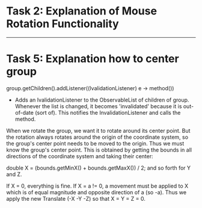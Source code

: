 # Task 2: Explanation of Mouse Rotation Functionality

---

# Task 5: Explanation how to center group

group.getChildren().addListener((IvalidationListener) e -> method())

- Adds an IvalidationListener to the ObservableList of children of group. Whenever the list is changed, it becomes 'invalidated' because it is out-of-date (sort of). This notifies the InvalidationListener and calls the method.

When we rotate the group, we want it to rotate around its center point. But the rotation always rotates around the origin of the coordinate system, so the group's center point needs to be moved to the origin. Thus we must know the group's center point. This is obtained by getting the bounds in all directions of the coordinate system and taking their center:

double X = (bounds.getMinX() + bounds.getMaxX()) / 2; and so forth for Y and Z.

If X = 0, everything is fine. If X = a != 0, a movement must be applied to X which is of equal magnitude and opposite direction of a (so -a). Thus we apply the new Translate (-X -Y -Z) so that X = Y = Z = 0.
